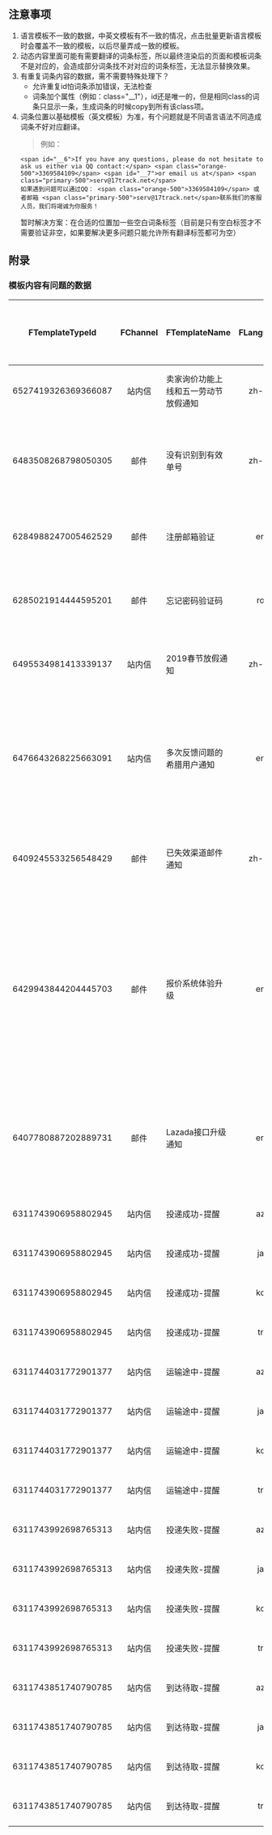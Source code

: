 ## 注意事项

1. 语言模板不一致的数据，中英文模板有不一致的情况，点击批量更新语言模板时会覆盖不一致的模板，以后尽量弄成一致的模板。
2. 动态内容里面可能有需要翻译的词条标签，所以最终渲染后的页面和模板词条不是对应的，会造成部分词条找不对对应的词条标签，无法显示替换效果。
3. 有重复词条内容的数据，需不需要特殊处理下？
	- 允许重复id怕词条添加错误，无法检查
	- 词条加个属性（例如：class="__1"），id还是唯一的，但是相同class的词条只显示一条，生成词条的时候copy到所有该class项。
4. 词条位置以基础模板（英文模板）为准，有个问题就是不同语言语法不同造成词条不好对应翻译。
	> 例如：
	```
	<span id="__6">If you have any questions, please do not hesitate to ask us either via QQ contact:</span> <span class="orange-500">3369584109</span> <span id="__7">or email us at</span> <span class="primary-500">serv@17track.net</span>
	如果遇到问题可以通过QQ： <span class="orange-500">3369584109</span> 或者邮箱 <span class="primary-500">serv@17track.net</span>联系我们的客服人员，我们将竭诚为你服务！
	```
	暂时解决方案：在合适的位置加一些空白词条标签（目前是只有空白标签才不需要验证非空，如果要解决更多问题只能允许所有翻译标签都可为空）

## 附录


### 模板内容有问题的数据

|FTemplateTypeId|FChannel|FTemplateName|FLanguage|是否已处理|备注|
|:-------------:|:------:|:------------|:-------:|:---------|:---|
|6527419326369366087|站内信|卖家询价功能上线和五一劳动节放假通知|zh-cn|暂未处理|模板内容不一致|
|6483508268798050305|邮件|没有识别到有效单号|zh-cn|已手动调整内容|模板内容不一致|
|6284988247005462529|邮件|注册邮箱验证|en|已处理|模板动态数据写死了|
|6285021914444595201|邮件|忘记密码验证码|ro|已处理|模板标题弄成中文的了|
|6495534981413339137|站内信|2019春节放假通知|zh-cn|已处理|图片成了端午节的了|
|6476643268225663091|站内信|多次反馈问题的希腊用户通知|en|未处理|只有希腊文模板，应该是临时模板，不用翻译|
|6409245533256548429|邮件|已失效渠道邮件通知|zh-cn|未处理|只有中文模板，不用翻译|
|6429943844204445703|邮件|报价系统体验升级|en|未处理|英文模板也是中文的，角色却不一样，英文是卖家，中文是运输商|             |邮件
|6407780887202889731|邮件|Lazada接口升级通知|en|未处理|只有一个英文模板，里面包含中英文|
|6311743906958802945|站内信|投递成功-提醒|az|未处理|词条对应不上|
|6311743906958802945|站内信|投递成功-提醒|ja|未处理|词条对应不上|
|6311743906958802945|站内信|投递成功-提醒|ko|未处理|词条对应不上|
|6311743906958802945|站内信|投递成功-提醒|tr|未处理|词条对应不上|
|6311744031772901377|站内信|运输途中-提醒|az|未处理|词条对应不上|
|6311744031772901377|站内信|运输途中-提醒|ja|未处理|词条对应不上|
|6311744031772901377|站内信|运输途中-提醒|ko|未处理|词条对应不上|
|6311744031772901377|站内信|运输途中-提醒|tr|未处理|词条对应不上|
|6311743992698765313|站内信|投递失败-提醒|az|未处理|词条对应不上|
|6311743992698765313|站内信|投递失败-提醒|ja|未处理|词条对应不上|
|6311743992698765313|站内信|投递失败-提醒|ko|未处理|词条对应不上|
|6311743992698765313|站内信|投递失败-提醒|tr|未处理|词条对应不上|
|6311743851740790785|站内信|到达待取-提醒|az|未处理|词条对应不上|
|6311743851740790785|站内信|到达待取-提醒|ja|未处理|词条对应不上|
|6311743851740790785|站内信|到达待取-提醒|ko|未处理|词条对应不上|
|6311743851740790785|站内信|到达待取-提醒|tr|未处理|词条对应不上|
